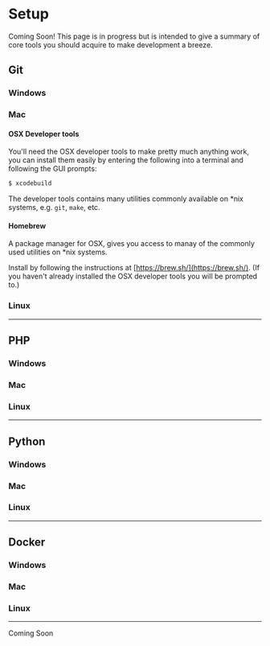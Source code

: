 # Setup

Coming Soon! This page is in progress but is intended to give a summary of core tools you should acquire to make development a breeze.

## Git

### Windows

### Mac

#### OSX Developer tools

You'll need the OSX developer tools to make pretty much anything work, you can install them easily
by entering the following into a terminal and following the GUI prompts:

```bash
$ xcodebuild
```

The developer tools contains many utilities commonly available on *nix systems, e.g. `git`, `make`, etc.

#### Homebrew

A package manager for OSX, gives you access to manay of the commonly used utilities on *nix systems.

Install by following the instructions at [https://brew.sh/](https://brew.sh/). (If you haven't already installed the OSX developer tools you will be prompted to.)

### Linux

---

## PHP

### Windows

### Mac

### Linux

---

## Python

### Windows

### Mac

### Linux

---

## Docker

### Windows

### Mac

### Linux

---


Coming Soon
